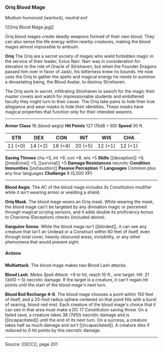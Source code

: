 ### Oriq Blood Mage
_Medium humanoid (warlock), neutral evil_

![[Oriq Blood Mage.jpg]]

Oriq blood mages create deadly weapons formed of their own blood. They can also sense the life energy within nearby creatures, making the blood mages almost impossible to ambush.


**Oriq** The Oriq are a secret society of mages who wield forbidden magic in the service of their leader, Extus Narr. Narr was in consideration for elevation to the role of Oracle of Strixhaven, but when the Founder Dragons passed him over in favor of Jadzi, his bitterness knew no bounds. He now uses the Oriq to gather the spells and magical energy he needs to summon a devastating being, the Blood Avatar, to destroy Strixhaven.

The Oriq work in secret, infiltrating Strixhaven to search for the magic their master covets and watch for impressionable students and embittered faculty they might turn to their cause. The Oriq take pains to hide their true allegiance and wear masks to hide their identities. These masks have magical properties that function only for their intended wearers.





---

**Armor Class** 16 (blood aegis)
**Hit Points** 127 (15d8 + 60)
**Speed** 30 ft.

| STR     | DEX     | CON     | INT     | WIS     | CHA     |
|---------|---------|---------|---------|---------|---------|
| 11 (+0) | 14 (+2) | 18 (+4) | 20 (+5) | 12 (+1) | 12 (+1) |

**Saving Throws** cha +5, int +9, con +8, wis +5
**Skills** [[deception]] +9, [[medicine]] +5, [[survival]] +5
**Damage Resistances** necrotic
**Condition Immunities** [[exhaustion]]
**Passive Perception** 11
**Languages** Common plus any four languages
**Challenge** 9 (5,000 XP)

---

**Blood Aegis**. The AC of the blood mage includes its Constitution modifier while it isn't wearing armor or wielding a shield.

**Oriq Mask**. The blood mage wears an Oriq mask. While wearing the mask, the blood mage can't be targeted by any divination magic or perceived through magical scrying sensors, and it adds double its proficiency bonus to Charisma (Deception) checks (included above).

**Sanguine Sense**. While the blood mage isn't [[blinded]], it can see any creature that isn't an Undead or a Construct within 60 feet of itself, even through total cover, heavily obscured areas, invisibility, or any other phenomena that would prevent sight.

##### Actions
**Multiattack**. The blood mage makes two Blood Lash attacks.

**Blood Lash**. _Melee Spell Attack:_ +9 to hit, reach 10 ft., one target. Hit: 21 (3d10 + 5) necrotic damage. If the target is a creature, it can't regain hit points until the start of the blood mage's next turn.

**Blood Boil Recharge 4-6**. The blood mage chooses a point within 150 feet of itself, and a 20-foot radius sphere centered on that point fills with a burst of searing, blood-red mist. Each creature of the blood mage's choice that it can see in that area must make a DC 17 Constitution saving throw. On a failed save, a creature takes 38 (7d10) necrotic damage and is [[incapacitated]] until the end of its next turn. On a success, a creature takes half as much damage and isn't [[incapacitated]]. A creature dies if reduced to 0 hit points by this necrotic damage.


---

Source: [[SCC]], page 201